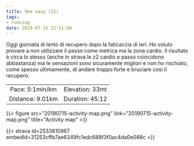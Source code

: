 ```yaml
---
title: 9km easy (Z2)
tags:
- running
date: 2019-07-15 12:51:58
---
```

Oggi giornata di lento di recupero dopo la faticaccia di ieri. Ho voluto provare a non utilizzare il passo come metrica ma la zona cardio. Il risultato è circa lo stesso (anche in strava le z2 cardio e passo coincidono abbastanza) ma le sensazioni sono sicuramente migliori e non ho rischiato, come spesso ultimamente, di andare troppo forte e bruciare così il recupero.

| | |
| :-: | :-: |
| Pace: 5:1min/km | Elevation: 33mt |
| Distance: 9.01km | Duration: 45:12 |



{{< figure src="20190715-activity-map.png" link="20190715-activity-map.png" title="Activity map" >}}


{{< strava id=2533810967 embedId=31253cffb7ae6349fc1edc688f3f0ac4da0e088c >}}
